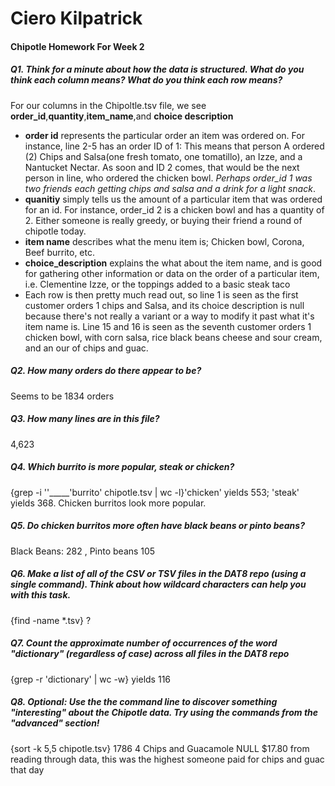 # Ciero Kilpatrick
#### Chipotle Homework For Week 2

##### Q1. Think for a minute about how the data is structured. What do you think each column means? What do you think each row means?
For our columns in the Chipoltle.tsv file, we see **order_id**,**quantity**,**item_name**,and **choice description**

* **order id** represents the particular order an item was ordered on. For instance, line 2-5 has an order ID of 1: This means that person A ordered (2) Chips and Salsa(one fresh tomato, one tomatillo), an Izze, and a Nantucket Nectar. As soon and ID 2 comes, that would be the next person in line, who ordered the chicken bowl. *Perhaps order_id 1 was two friends each getting chips and salsa and a drink for a light snack*.
* **quanitiy** simply tells us the amount of a particular item that was ordered for an id. For instance, order_id 2 is a chicken bowl and has a quantity of 2. Either someone is really greedy, or buying their friend a round of chipotle today.
* **item name** describes what the menu item is; Chicken bowl, Corona, Beef burrito, etc.
* **choice_description** explains the what about the item name, and is good for gathering other information or data on the order of a particular item, i.e. Clementine Izze, or the toppings added to a basic steak taco
* Each row is then pretty much read out, so line 1 is seen as the first customer orders 1 chips and Salsa, and its choice description is null because there's not really a variant or a way to modify it past what it's item name is. Line 15 and 16 is seen as the seventh customer orders 1 chicken bowl, with corn salsa, rice black beans cheese and sour cream, and an our of chips and guac.

##### Q2. How many orders do there appear to be?
Seems to be 1834 orders
##### Q3. How many lines are in this file?
4,623
##### Q4. Which burrito is more popular, steak or chicken?
{grep -i ''_____'burrito' chipotle.tsv | wc -l}'chicken' yields 553; 'steak' yields 368. Chicken burritos look more popular.
##### Q5. Do chicken burritos more often have black beans or pinto beans?
Black Beans: 282 , Pinto beans 105
##### Q6. Make a list of all of the CSV or TSV files in the DAT8 repo (using a single command). Think about how wildcard characters can help you with this task.
{find -name *.tsv} ?
##### Q7. Count the approximate number of occurrences of the word "dictionary" (regardless of case) across all files in the DAT8 repo
{grep -r 'dictionary' | wc -w} yields 116
##### Q8. Optional: Use the the command line to discover something "interesting" about the Chipotle data. Try using the commands from the "advanced" section!
{sort -k 5,5 chipotle.tsv}
1786    4       Chips and Guacamole     NULL    $17.80
from reading through data, this was the highest someone paid for chips and guac that day
